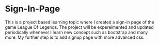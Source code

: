 # Sign-In-Page
This is a project based learning topic where I created a sign-in page of the game League Of Legends.
The project will be expereimented and updated periodically whenever I learn new concept such as bootstrap and many more.
My further step is to add signup page with more advanced css.
